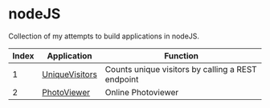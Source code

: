 # nodeJS
Collection of my attempts to build applications in nodeJS.

Index | Application | Function
--- | --- | ---
1 | [UniqueVisitors](https://github.com/shananiki/nodeJS/tree/main/uniqueVisitors) | Counts unique visitors by calling a REST endpoint
2 | [PhotoViewer](https://github.com/shananiki/photoJS) | Online Photoviewer

